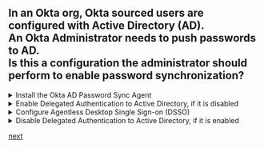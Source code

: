 ## In an Okta org, Okta sourced users are configured with Active Directory (AD).<br>An Okta Administrator needs to push passwords to AD.<br>Is this a configuration the administrator should perform to enable password synchronization?

<details>
  <summary>Install the Okta AD Password Sync Agent</summary>
<p>
  No
</p>
</details>


<details>
  <summary>Enable Delegated Authentication to Active Directory, if it is disabled</summary>
<p>
  No
</p>
</details>

<details>
  <summary>Configure Agentless Desktop Single Sign-on (DSSO)</summary>
<p>
  No
</p>
</details>

<details>
  <summary>Disable Delegated Authentication to Active Directory, if it is enabled</summary>
<p>
  Yes
</p>
</details>



[next](8.md)
